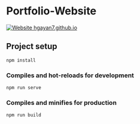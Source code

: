 # Portfolio-Website
[![Website hgayan7.github.io](https://img.shields.io/website-up-down-green-red/http/shields.io.svg)](https://hgayan7.github.io/)
## Project setup
```
npm install
```

### Compiles and hot-reloads for development
```
npm run serve
```

### Compiles and minifies for production
```
npm run build
```


